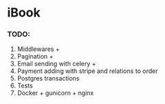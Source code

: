 # iBook
### TODO:
1. Middlewares  +
2. Pagination  +
3. Email sending with celery  +
4. Payment adding with stripe and relations to order
5. Postgres transactions 
6. Tests
7. Docker + gunicorn + nginx
